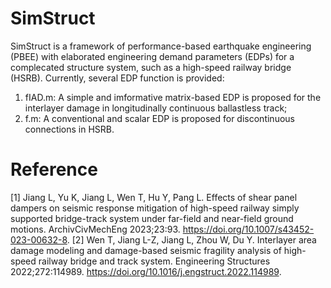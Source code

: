 # SimStruct

SimStruct is a framework of performance-based earthquake engineering (PBEE) with elaborated engineering demand parameters (EDPs) for a complecated structure system, such as a high-speed railway bridge (HSRB). Currently, several EDP function is provided:

1) fIAD.m: A simple and imformative matrix-based EDP is proposed for the interlayer damage in longitudinally continuous ballastless track;
2) f.m: A conventional and scalar EDP is proposed for discontinuous connections in HSRB.


# Reference
[1] Jiang L, Yu K, Jiang L, Wen T, Hu Y, Pang L. Effects of shear panel dampers on seismic response mitigation of high-speed railway simply supported bridge-track system under far-field and near-field ground motions. ArchivCivMechEng 2023;23:93. https://doi.org/10.1007/s43452-023-00632-8.
[2] Wen T, Jiang L-Z, Jiang L, Zhou W, Du Y. Interlayer area damage modeling and damage-based seismic fragility analysis of high-speed railway bridge and track system. Engineering Structures 2022;272:114989. https://doi.org/10.1016/j.engstruct.2022.114989.
